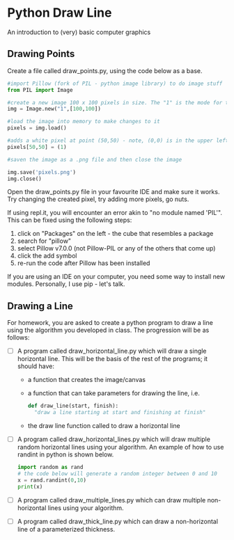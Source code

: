 # Python Draw Line
An introduction to (very) basic computer graphics

## Drawing Points
Create a file called draw_points.py, using the code below as a base.
```python
#import Pillow (fork of PIL - python image library) to do image stuff
from PIL import Image

#create a new image 100 x 100 pixels in size. The "1" is the mode for the image, in this case black or white
img = Image.new("1",[100,100])

#load the image into memory to make changes to it
pixels = img.load()

#adds a white pixel at point (50,50) - note, (0,0) is in the upper left hand corner of the image (as it should be)
pixels[50,50] = (1)

#saven the image as a .png file and then close the image

img.save('pixels.png')
img.close()
```
Open the draw_points.py file in your favourite IDE and make sure it works. Try changing the created pixel, try adding more pixels, go nuts.

If using repl.it, you will encounter an error akin to "no module named 'PIL'". This can be fixed using the following steps:
1. click on "Packages" on the left - the cube that resembles a package
2. search for "pillow"
3. select Pillow v7.0.0 (not Pillow-PIL or any of the others that come up)
4. click the add symbol
5. re-run the code after Pillow has been installed

If you are using an IDE on your computer, you need some way to install new modules. Personally, I use pip - let's talk.


## Drawing a Line
For homework, you are asked to create a python program to draw a line using the algorithm you developed in class. The progression will be as follows:
- [ ] A program called draw_horizontal_line.py which will draw a single horizontal line. This will be the basis of the rest of the programs; it should have:
   * a function that creates the image/canvas
   * a function that can take parameters for drawing the line, i.e.
  
        ```python
        def draw_line(start, finish):
          "draw a line starting at start and finishing at finish"
        ```
   * the draw line function called to draw a horizontal line
  
- [ ] A program called draw_horizontal_lines.py which will draw multiple random horizontal lines using your algorithm. An example of how to use randint in python is shown below.

    ```python
    import random as rand
    # the code below will generate a random integer between 0 and 10
    x = rand.randint(0,10)
    print(x)
    ```
- [ ] A program called draw_multiple_lines.py which can draw multiple non-horizontal lines using your algorithm.

- [ ] A program called draw_thick_line.py which can draw a non-horizontal line of a parameterized thickness.
